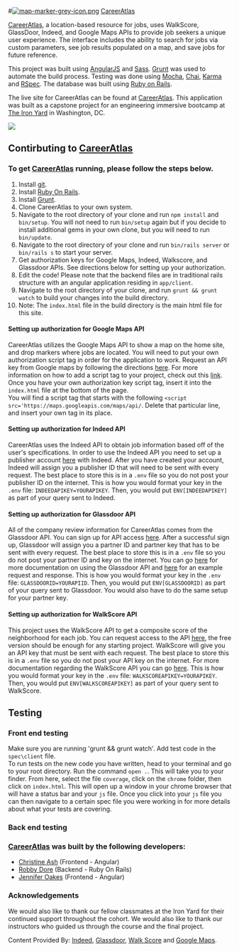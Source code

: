 #[![map-marker-grey-icon.png](https://s15.postimg.org/p2cn1j797/map-marker-grey-icon.png)](https://postimg.org/image/zcf20rx4n/) [CareerAtlas](https://careeratlas.herokuapp.com/)

[CareerAtlas](https://careeratlas.herokuapp.com/), a location-based resource for jobs, uses WalkScore, GlassDoor, Indeed, and Google Maps APIs to provide job seekers a unique user experience. The interface includes the ability to search for jobs via custom parameters, see job results populated on a map, and save jobs for future reference.

This project was built using [AngularJS](https://angularjs.org/) and [Sass](http://sass-lang.com/). [Grunt](http://gruntjs.com/) was used to automate the build process. Testing was done using [Mocha](https://mochajs.org/), [Chai](http://chaijs.com/), [Karma](https://karma-runner.github.io/0.13/index.html) and [RSpec](https://github.com/rspec/rspec). The database was built using [Ruby on Rails](http://rubyonrails.org/).

The live site for CareerAtlas can be found at [CareerAtlas](https://careeratlas.herokuapp.com/). This application was built as a capstone project for an engineering immersive bootcamp at [The Iron Yard](https://www.theironyard.com/) in Washington, DC.

<img src="/docs/CA_movie 2.gif?raw=true">

## Contirbuting to [CareerAtlas](https://careeratlas.herokuapp.com/) ##

### To get [CareerAtlas](https://careeratlas.herokuapp.com/) running, please follow the steps below.<br>
1. Install [git](http://git-scm.com).
2. Install [Ruby On Rails](http://rubyonrails.org/).
3. Install [Grunt](http://gruntjs.com).
4. Clone CareerAtlas to your own system.
5. Navigate to the root directory of your clone and run `npm install` and `bin/setup`. You will not need to run `bin/setup` again but if you decide to install additional gems in your own clone, but you will need to run `bin/update`.
6. Navigate to the root directory of your clone and run `bin/rails server` or `bin/rails s` to start your server.
7. Get authorization keys for Google Maps, Indeed, Walkscore, and Glassdoor APIs. See directions below for setting up your authorization.
7. Edit the code! Please note that the backend files are in traditional rails structure with an angular application residing in `app/client`.
8. Navigate to the root directory of your clone, and run `grunt && grunt watch` to build your changes into the build directory.
9. Note: The `index.html` file in the build directory is the main html file for this site.

#### Setting up authorization for Google Maps API ####
CareerAtlas utilizes the Google Maps API to show a map on the home site, and drop markers where jobs are located. You will need to put your own authorization script tag in order for the application to work. Request an API key from Google maps by following the directions [here](https://support.google.com/googleapi/answer/6158862). For more information on how to add a script tag to your project, check out this [link](https://developers.google.com/maps/documentation/javascript/adding-a-google-map). Once you have your own authorization key script tag, insert it into the `index.html` file at the bottom of the page.
<br>You will find a script tag that starts with the following `<script src='https://maps.googleapis.com/maps/api/`. Delete that particular line, and insert your own tag in its place.

#### Setting up authorization for Indeed API ####
CareerAtlas uses the Indeed API to obtain job information based off of the user's specifications. In order to use the Indeed API you need to set up a publisher account [here](https://www.indeed.com/publisher) with Indeed. After you have created your account, Indeed will assign you a publisher ID that will need to be sent with every request. The best place to store this is in a `.env` file so you do not post your publisher ID on the internet.
This is how you would format your key in the `.env` file:  `INDEEDAPIKEY=YOURAPIKEY`. Then, you would put `ENV[INDEEDAPIKEY]` as part of your query sent to Indeed.

#### Setting up authorization for Glassdoor API ####
All of the company review information for CareerAtlas comes from the Glassdoor API. You can sign up for API access [here](https://www.glassdoor.com/developer/register_input.htm). After a successful sign up, Glassdoor will assign you a partner ID and partner key that has to be sent with every request. The best place to store this is in a `.env` file so you do not post your partner ID and key on the internet. You can go [here](https://www.glassdoor.com/developer/index.htm) for more documentation on using the Glassdoor API and [here](https://www.glassdoor.com/developer/companiesApiActions.htm) for an example request and response.
This is how you would format your key in the `.env` file: `GLASSDOORID=YOURAPIID`. Then, you would put `ENV[GLASSDOORID]` as part of your query sent to Glassdoor. You would also have to do the same setup for your partner key.

#### Setting up authorization for WalkScore API ####
This project uses the WalkScore API to get a composite score of the neighborhood for each job. You can request access to the API [here](https://www.walkscore.com/professional/api-sign-up.php), the free version should be enough for any starting project. WalkScore will give you an API key that must be sent with each request. The best place to store this is in a `.env` file so you do not post your API key on the internet. For more documentation regarding the WalkScore API you can go [here](https://www.walkscore.com/professional/api.php).
This is how you would format your key in the `.env` file: `WALKSCOREAPIKEY=YOURAPIKEY`. Then, you would put `ENV[WALKSCOREAPIKEY]` as part of your query sent to WalkScore.

## Testing ##

### Front end testing ###
Make sure you are running 'grunt && grunt watch'. Add test code in the `spec\client` file.<br> To run tests on the new code you have written, head to your terminal and go to your root directory. Run the command `open .`. This will take you to your finder. From here, select the file `coverage`, click on the `chrome` folder, then click on `index.html`. This will open up a window in your chrome browser that will have a status bar and your `js` file. Once you click into your `js` file you can then navigate to a certain spec file you were working in for more details about what your tests are covering.

### Back end testing ###

### [CareerAtlas](https://careeratlas.herokuapp.com/) was built by the following developers:

* [Christine Ash](https://www.linkedin.com/in/christine-ash-5a21743b/) (Frontend - Angular)
* [Robby Dore](https://www.linkedin.com/in/robby-dore-61b88910b/) (Backend - Ruby On Rails)
* [Jennifer Oakes](https://www.linkedin.com/in/jennifernicoleoakes/) (Frontend - Angular)

### Acknowledgements ###

We would also like to thank our fellow classmates at the Iron Yard for their continued support throughout the cohort. We would also like to thank our instructors who guided us through the course and the final project.

Content Provided By: [Indeed](https://www.indeed.com), [Glassdoor](http://www.glassdoor.com), [Walk Score](https://www.walkscore.com/) and [Google Maps](http://www.googlemaps.com).
